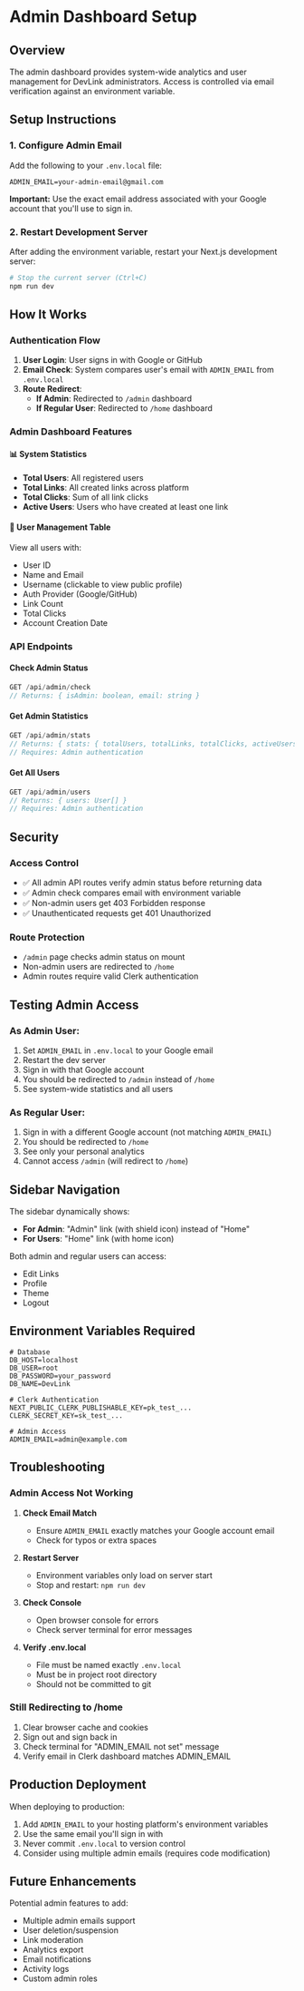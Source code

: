 # Admin Dashboard Setup

## Overview
The admin dashboard provides system-wide analytics and user management for DevLink administrators. Access is controlled via email verification against an environment variable.

## Setup Instructions

### 1. Configure Admin Email

Add the following to your `.env.local` file:

```env
ADMIN_EMAIL=your-admin-email@gmail.com
```

**Important:** Use the exact email address associated with your Google account that you'll use to sign in.

### 2. Restart Development Server

After adding the environment variable, restart your Next.js development server:

```bash
# Stop the current server (Ctrl+C)
npm run dev
```

## How It Works

### Authentication Flow

1. **User Login**: User signs in with Google or GitHub
2. **Email Check**: System compares user's email with `ADMIN_EMAIL` from `.env.local`
3. **Route Redirect**:
   - **If Admin**: Redirected to `/admin` dashboard
   - **If Regular User**: Redirected to `/home` dashboard

### Admin Dashboard Features

#### 📊 **System Statistics**
- **Total Users**: All registered users
- **Total Links**: All created links across platform
- **Total Clicks**: Sum of all link clicks
- **Active Users**: Users who have created at least one link

#### 👥 **User Management Table**
View all users with:
- User ID
- Name and Email
- Username (clickable to view public profile)
- Auth Provider (Google/GitHub)
- Link Count
- Total Clicks
- Account Creation Date

### API Endpoints

#### Check Admin Status
```typescript
GET /api/admin/check
// Returns: { isAdmin: boolean, email: string }
```

#### Get Admin Statistics
```typescript
GET /api/admin/stats
// Returns: { stats: { totalUsers, totalLinks, totalClicks, activeUsers } }
// Requires: Admin authentication
```

#### Get All Users
```typescript
GET /api/admin/users
// Returns: { users: User[] }
// Requires: Admin authentication
```

## Security

### Access Control
- ✅ All admin API routes verify admin status before returning data
- ✅ Admin check compares email with environment variable
- ✅ Non-admin users get 403 Forbidden response
- ✅ Unauthenticated requests get 401 Unauthorized

### Route Protection
- `/admin` page checks admin status on mount
- Non-admin users are redirected to `/home`
- Admin routes require valid Clerk authentication

## Testing Admin Access

### As Admin User:
1. Set `ADMIN_EMAIL` in `.env.local` to your Google email
2. Restart the dev server
3. Sign in with that Google account
4. You should be redirected to `/admin` instead of `/home`
5. See system-wide statistics and all users

### As Regular User:
1. Sign in with a different Google account (not matching `ADMIN_EMAIL`)
2. You should be redirected to `/home`
3. See only your personal analytics
4. Cannot access `/admin` (will redirect to `/home`)

## Sidebar Navigation

The sidebar dynamically shows:
- **For Admin**: "Admin" link (with shield icon) instead of "Home"
- **For Users**: "Home" link (with home icon)

Both admin and regular users can access:
- Edit Links
- Profile
- Theme
- Logout

## Environment Variables Required

```env
# Database
DB_HOST=localhost
DB_USER=root
DB_PASSWORD=your_password
DB_NAME=DevLink

# Clerk Authentication
NEXT_PUBLIC_CLERK_PUBLISHABLE_KEY=pk_test_...
CLERK_SECRET_KEY=sk_test_...

# Admin Access
ADMIN_EMAIL=admin@example.com
```

## Troubleshooting

### Admin Access Not Working

1. **Check Email Match**
   - Ensure `ADMIN_EMAIL` exactly matches your Google account email
   - Check for typos or extra spaces

2. **Restart Server**
   - Environment variables only load on server start
   - Stop and restart: `npm run dev`

3. **Check Console**
   - Open browser console for errors
   - Check server terminal for error messages

4. **Verify .env.local**
   - File must be named exactly `.env.local`
   - Must be in project root directory
   - Should not be committed to git

### Still Redirecting to /home

1. Clear browser cache and cookies
2. Sign out and sign back in
3. Check terminal for "ADMIN_EMAIL not set" message
4. Verify email in Clerk dashboard matches ADMIN_EMAIL

## Production Deployment

When deploying to production:

1. Add `ADMIN_EMAIL` to your hosting platform's environment variables
2. Use the same email you'll sign in with
3. Never commit `.env.local` to version control
4. Consider using multiple admin emails (requires code modification)

## Future Enhancements

Potential admin features to add:
- Multiple admin emails support
- User deletion/suspension
- Link moderation
- Analytics export
- Email notifications
- Activity logs
- Custom admin roles

